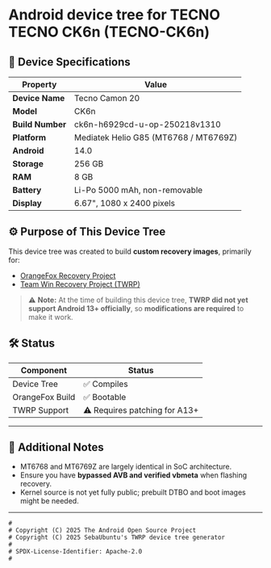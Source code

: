 # Android device tree for TECNO TECNO CK6n (TECNO-CK6n)
## 📱 Device Specifications

| Property        | Value                                     |
|----------------|-------------------------------------------|
| **Device Name** | Tecno Camon 20                            |
| **Model**       | CK6n                                      |
| **Build Number**| ck6n-h6929cd-u-op-250218v1310             |
| **Platform**    | Mediatek Helio G85 (MT6768 / MT6769Z)     |
| **Android**     | 14.0                                      |
| **Storage**     | 256 GB                                    |
| **RAM**         | 8 GB                                      |
| **Battery**     | Li-Po 5000 mAh, non-removable             |
| **Display**     | 6.67", 1080 x 2400 pixels                 |

## ⚙️ Purpose of This Device Tree

This device tree was created to build **custom recovery images**, primarily for:

- [OrangeFox Recovery Project](https://orangefox.download)
- [Team Win Recovery Project (TWRP)](https://twrp.me)

> ⚠️ **Note:** At the time of building this device tree, **TWRP did not yet support Android 13+ officially**, so **modifications are required** to make it work.

## 🛠️ Status

| Component       | Status      |
|----------------|-------------|
| Device Tree     | ✅ Compiles |
| OrangeFox Build | ✅ Bootable |
| TWRP Support    | ⚠️ Requires patching for A13+ |

---

## 📎 Additional Notes

- MT6768 and MT6769Z are largely identical in SoC architecture.
- Ensure you have **bypassed AVB and verified vbmeta** when flashing recovery.
- Kernel source is not yet fully public; prebuilt DTBO and boot images might be needed.

---

```
#
# Copyright (C) 2025 The Android Open Source Project
# Copyright (C) 2025 SebaUbuntu's TWRP device tree generator
#
# SPDX-License-Identifier: Apache-2.0
#
```


